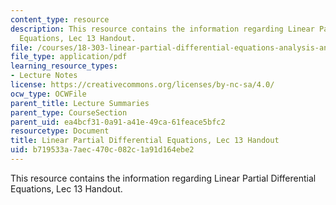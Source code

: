 ```yaml
---
content_type: resource
description: This resource contains the information regarding Linear Partial Differential
  Equations, Lec 13 Handout.
file: /courses/18-303-linear-partial-differential-equations-analysis-and-numerics-fall-2014/b719533a7aec470c082c1a91d164ebe2_MIT18_303F14_minmax.pdf
file_type: application/pdf
learning_resource_types:
- Lecture Notes
license: https://creativecommons.org/licenses/by-nc-sa/4.0/
ocw_type: OCWFile
parent_title: Lecture Summaries
parent_type: CourseSection
parent_uid: ea4bcf31-0a91-a41e-49ca-61feace5bfc2
resourcetype: Document
title: Linear Partial Differential Equations, Lec 13 Handout
uid: b719533a-7aec-470c-082c-1a91d164ebe2
---
```

This resource contains the information regarding Linear Partial Differential Equations, Lec 13 Handout.